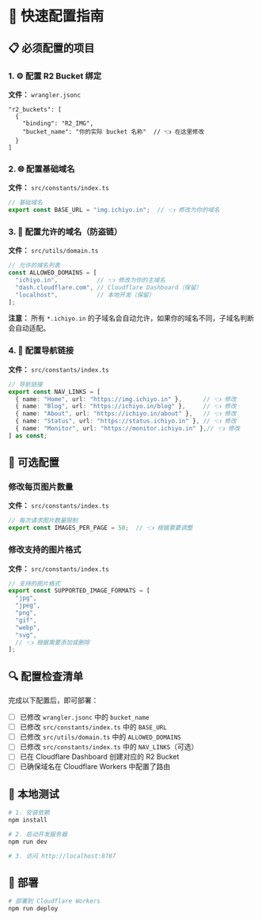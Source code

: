 # 🚀 快速配置指南

## 📋 必须配置的项目

### 1. ⚙️ 配置 R2 Bucket 绑定

**文件：** `wrangler.jsonc`

```jsonc
"r2_buckets": [
  {
    "binding": "R2_IMG",
    "bucket_name": "你的实际 bucket 名称"  // 👈 在这里修改
  }
]
```

### 2. 🌐 配置基础域名

**文件：** `src/constants/index.ts`

```typescript
// 基础域名
export const BASE_URL = "img.ichiyo.in";  // 👈 修改为你的域名
```

### 3. 🔐 配置允许的域名（防盗链）

**文件：** `src/utils/domain.ts`

```typescript
// 允许的域名列表
const ALLOWED_DOMAINS = [
  "ichiyo.in",           // 👈 修改为你的主域名
  "dash.cloudflare.com", // Cloudflare Dashboard（保留）
  "localhost",           // 本地开发（保留）
];
```

**注意：** 所有 `*.ichiyo.in` 的子域名会自动允许，如果你的域名不同，子域名判断会自动适配。

### 4. 🔗 配置导航链接

**文件：** `src/constants/index.ts`

```typescript
// 导航链接
export const NAV_LINKS = [
  { name: "Home", url: "https://img.ichiyo.in" },      // 👈 修改
  { name: "Blog", url: "https://ichiyo.in/blog" },     // 👈 修改
  { name: "About", url: "https://ichiyo.in/about" },   // 👈 修改
  { name: "Status", url: "https://status.ichiyo.in" }, // 👈 修改
  { name: "Monitor", url: "https://monitor.ichiyo.in" },// 👈 修改
] as const;
```

## 📝 可选配置

### 修改每页图片数量

**文件：** `src/constants/index.ts`

```typescript
// 每次请求图片数量限制
export const IMAGES_PER_PAGE = 50;  // 👈 根据需要调整
```

### 修改支持的图片格式

**文件：** `src/constants/index.ts`

```typescript
// 支持的图片格式
export const SUPPORTED_IMAGE_FORMATS = [
  "jpg",
  "jpeg",
  "png",
  "gif",
  "webp",
  "svg",
  // 👈 根据需要添加或删除
];
```

## 🔍 配置检查清单

完成以下配置后，即可部署：

- [ ] 已修改 `wrangler.jsonc` 中的 `bucket_name`
- [ ] 已修改 `src/constants/index.ts` 中的 `BASE_URL`
- [ ] 已修改 `src/utils/domain.ts` 中的 `ALLOWED_DOMAINS`
- [ ] 已修改 `src/constants/index.ts` 中的 `NAV_LINKS`（可选）
- [ ] 已在 Cloudflare Dashboard 创建对应的 R2 Bucket
- [ ] 已确保域名在 Cloudflare Workers 中配置了路由

## 🧪 本地测试

```bash
# 1. 安装依赖
npm install

# 2. 启动开发服务器
npm run dev

# 3. 访问 http://localhost:8787
```

## 🚀 部署

```bash
# 部署到 Cloudflare Workers
npm run deploy
```
